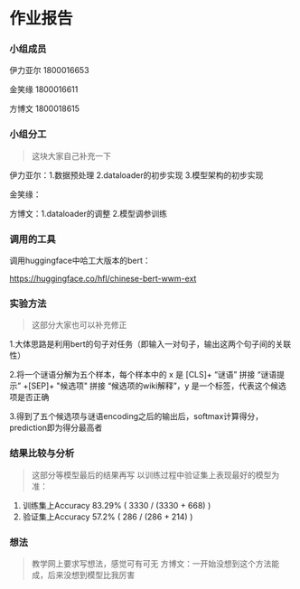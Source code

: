 # 作业报告

### 小组成员

伊力亚尔	1800016653

金笑缘		1800016611

方博文		1800018615



### 小组分工

> 这块大家自己补充一下

伊力亚尔：1.数据预处理 	2.dataloader的初步实现 	3.模型架构的初步实现

金笑缘：

方博文：1.dataloader的调整  2.模型调参训练



### 调用的工具

调用huggingface中哈工大版本的bert：

https://huggingface.co/hfl/chinese-bert-wwm-ext



### 实验方法

> 这部分大家也可以补充修正

1.大体思路是利用bert的句子对任务（即输入一对句子，输出这两个句子间的关联性）

2.将一个谜语分解为五个样本，每个样本中的 x 是 [CLS]+ “谜语” 拼接 “谜语提示” +[SEP]+ "候选项" 拼接 “候选项的wiki解释”，y 是一个标签，代表这个候选项是否正确

3.得到了五个候选项与谜语encoding之后的输出后，softmax计算得分，prediction即为得分最高者



### 结果比较与分析

> 这部分等模型最后的结果再写
以训练过程中验证集上表现最好的模型为准：
1. 训练集上Accuracy 83.29% ( 3330 / (3330 + 668) )
2. 验证集上Accuracy 57.2% ( 286 / (286 + 214) )



### 想法

> 教学网上要求写想法，感觉可有可无
方博文：一开始没想到这个方法能成，后来没想到模型比我厉害
